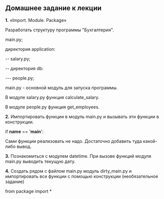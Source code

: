 ## Домашнее задание к лекции

**1.** «Import. Module. Package»

Разработать структуру программы "Бухгалтерия".

main.py;

директория application:

-- salary.py;

-- директория db:

--- people.py;

main.py - основной модуль для запуска программы.

В модуле salary.py функция calculate_salary.

В модуле people.py функция get_employees.

**2.** Импортировать функции в модуль main.py и вызывать эти функции в конструкции.

if __name__ == '__main__':

Сами функции реализовать не надо. Достаточно добавить туда какой-либо вывод.

**3.** Познакомиться с модулем datetime. При вызове функций модуля main.py выводить текущую дату.

**4.** Создать рядом с файлом main.py модуль dirty_main.py и импортировать все функции с помощью конструкции (необязательное задание)

from package import *
